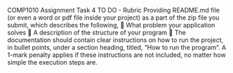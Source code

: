 COMP1010 Assignment Task 4
 TO DO - Rubric
 Providing README.md file (or even a word or pdf file inside your project) as a part of the zip file you submit, which describes the following,
	What problem your application solves
	A description of the structure of your program
	The documentation should contain clear instructions on how to run the project, in bullet points, under a section heading, titled, “How to run the program”. A 1-mark penalty applies if these instructions are not included, no matter how simple the execution steps are.


